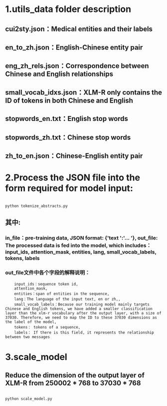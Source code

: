 # 1.utils_data folder description
## cui2sty.json：Medical entities and their labels
## en_to_zh.json：English-Chinese entity pair
## eng_zh_rels.json：Correspondence between Chinese and English relationships
## small_vocab_idxs.json：XLM-R only contains the ID of tokens in both Chinese and English
## stopwords_en.txt：English stop words
## stopwords_zh.txt：Chinese stop words
## zh_to_en.json：Chinese-English entity pair

# 2.Process the JSON file into the form required for model input:
```

python tokenize_abstracts.py

```
## 其中:
### in_file：pre-training data, JSON format: {'text ':'... '}, out_file: The processed data is fed into the model, which includes：input_ids, attention_mask, entities, lang, small_vocab_labels, tokens, labels
### out_file文件中各个字段的解释说明：
```
    input_ids：sequence token id, 
    attention_mask, 
    entities：span of entities in the sequence, 
    lang：The language of the input text, en or zh,, 
    small_vocab_labels：Because our training model mainly targets Chinese and English tokens, we have added a smaller classification layer than the xlm-r vocabulary after the output layer, with a size of 37030. Therefore, we need to map the ID to these 37030 dimensions as the label of the model,
    tokens： tokens of a sequence,
    labels： If there is this field, it represents the relationship between two messages

```

# 3.scale_model
## Reduce the dimension of the output layer of XLM-R from 250002 * 768 to 37030 * 768
```

python scale_model.py

```